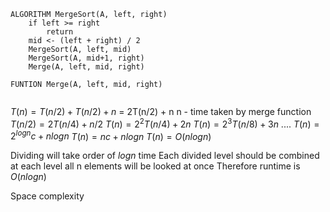 ```
ALGORITHM MergeSort(A, left, right)
	if left >= right
		return
	mid <- (left + right) / 2
	MergeSort(A, left, mid)
	MergeSort(A, mid+1, right)
	Merge(A, left, mid, right)

FUNTION Merge(A, left, mid, right)
	
```


$T(n) = T(n/2) + T(n/2) + n$ = 2T(n/2) + n
n - time taken by merge function
$T(n/2) = 2T(n/4) + n/2$
$T(n) = 2^2T(n/4) + 2n$
$T(n) = 2^3T(n/8) + 3n$
....
$T(n) = 2^{logn}c + nlogn$
$T(n) = nc + nlogn$
$T(n)=O(nlogn)$


Dividing will take order of $logn$ time
Each divided level should be combined
	at each level all n elements will be looked at once
Therefore runtime is $O(nlogn)$

Space complexity
